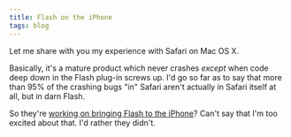 ```yaml
---
title: Flash on the iPhone
tags: blog
---
```


Let me share with you my experience with Safari on Mac OS X.

Basically, it's a mature product which never crashes _except_ when code deep down in the Flash plug-in screws up. I'd go so far as to say that more than 95% of the crashing bugs "in" Safari aren't actually in Safari itself at all, but in darn Flash.

So they're [working on bringing Flash to the iPhone](http://www.appleinsider.com/articles/09/01/31/adobe_apple_working_together_on_flash_for_iphone.html)? Can't say that I'm too excited about that. I'd rather they didn't.
